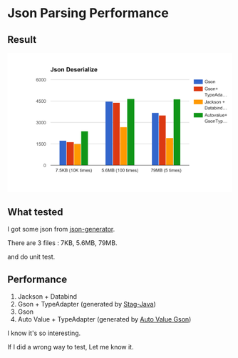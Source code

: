 # Json Parsing Performance

## Result

![chart](./img/chart.png)

## What tested

I got some json from [json-generator](http://www.json-generator.com/).

There are 3 files : 7KB, 5.6MB, 79MB.

and do unit test.

## Performance

1. Jackson + Databind
2. Gson + TypeAdapter (generated by [Stag-Java](https://github.com/vimeo/stag-java))
3. Gson
4. Auto Value + TypeAdapter (generated by [Auto Value Gson](https://github.com/rharter/auto-value-gson))

I know it's so interesting.

If I did a wrong way to test, Let me know it.
